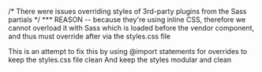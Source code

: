 /* There were issues overriding styles of 3rd-party plugins from the Sass partials */ 
*** REASON -- because they're using inline CSS, therefore we cannot overload it with Sass which is loaded before the vendor component, and thus must override after via the styles.css file

This is an attempt to fix this by using @import statements for overrides to keep the styles.css file clean
And keep the styles modular and clean



